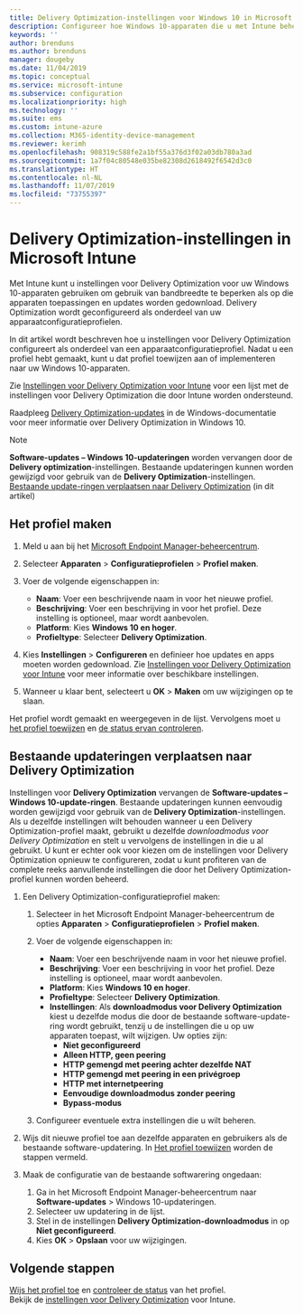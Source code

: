 ```yaml
---
title: Delivery Optimization-instellingen voor Windows 10 in Microsoft Intune - Azure | Microsoft Docs
description: Configureer hoe Windows 10-apparaten die u met Intune beheert, gebruikmaken van Delivery Optimization. Maak in Intune een apparaatconfiguratieprofiel om updates van internet te installeren. Kijk ook hoe u bestaande updateringen kunt vervangen door een Delivery Optimization-profiel.
keywords: ''
author: brenduns
ms.author: brenduns
manager: dougeby
ms.date: 11/04/2019
ms.topic: conceptual
ms.service: microsoft-intune
ms.subservice: configuration
ms.localizationpriority: high
ms.technology: ''
ms.suite: ems
ms.custom: intune-azure
ms.collection: M365-identity-device-management
ms.reviewer: kerimh
ms.openlocfilehash: 908319c588fe2a1bf55a376d3f02a03db780a3ad
ms.sourcegitcommit: 1a7f04c80548e035be82308d2618492f6542d3c0
ms.translationtype: HT
ms.contentlocale: nl-NL
ms.lasthandoff: 11/07/2019
ms.locfileid: "73755397"
---
```

# <a name="delivery-optimization-settings-in-microsoft-intune"></a>Delivery Optimization-instellingen in Microsoft Intune

Met Intune kunt u instellingen voor Delivery Optimization voor uw Windows 10-apparaten gebruiken om gebruik van bandbreedte te beperken als op die apparaten toepassingen en updates worden gedownload. Delivery Optimization wordt geconfigureerd als onderdeel van uw apparaatconfiguratieprofielen.  

In dit artikel wordt beschreven hoe u instellingen voor Delivery Optimization configureert als onderdeel van een apparaatconfiguratieprofiel. Nadat u een profiel hebt gemaakt, kunt u dat profiel toewijzen aan of implementeren naar uw Windows 10-apparaten. 

Zie [Instellingen voor Delivery Optimization voor Intune](../delivery-optimization-settings.md) voor een lijst met de instellingen voor Delivery Optimization die door Intune worden ondersteund.  

Raadpleeg [Delivery Optimization-updates](https://docs.microsoft.com/windows/deployment/update/waas-delivery-optimization) in de Windows-documentatie voor meer informatie over Delivery Optimization in Windows 10.  

> [!NOTE]
> **Software-updates – Windows 10-updateringen** worden vervangen door de **Delivery optimization**-instellingen. Bestaande updateringen kunnen worden gewijzigd voor gebruik van de **Delivery Optimization**-instellingen. [Bestaande update-ringen verplaatsen naar Delivery Optimization](#move-existing-update-rings-to-delivery-optimization) (in dit artikel)

## <a name="create-the-profile"></a>Het profiel maken

1. Meld u aan bij het [Microsoft Endpoint Manager-beheercentrum](https://go.microsoft.com/fwlink/?linkid=2109431).

2. Selecteer **Apparaten** > **Configuratieprofielen** > **Profiel maken**.

3. Voer de volgende eigenschappen in:

    - **Naam**: Voer een beschrijvende naam in voor het nieuwe profiel.
    - **Beschrijving**: Voer een beschrijving in voor het profiel. Deze instelling is optioneel, maar wordt aanbevolen.
    - **Platform**: Kies **Windows 10 en hoger**.
    - **Profieltype**: Selecteer **Delivery Optimization**.

4. Kies **Instellingen** > **Configureren** en definieer hoe updates en apps moeten worden gedownload. Zie [Instellingen voor Delivery Optimization voor Intune](../delivery-optimization-settings.md) voor meer informatie over beschikbare instellingen.

5. Wanneer u klaar bent, selecteert u **OK** > **Maken** om uw wijzigingen op te slaan.

Het profiel wordt gemaakt en weergegeven in de lijst. Vervolgens moet u [het profiel toewijzen](device-profile-assign.md) en [de status ervan controleren](device-profile-monitor.md).

## <a name="move-existing-update-rings-to-delivery-optimization"></a>Bestaande updateringen verplaatsen naar Delivery Optimization

Instellingen voor **Delivery Optimization** vervangen de **Software-updates – Windows 10-update-ringen**. Bestaande updateringen kunnen eenvoudig worden gewijzigd voor gebruik van de **Delivery Optimization**-instellingen. Als u dezelfde instellingen wilt behouden wanneer u een Delivery Optimization-profiel maakt, gebruikt u dezelfde *downloadmodus voor Delivery Optimization* en stelt u vervolgens de instellingen in die u al gebruikt. U kunt er echter ook voor kiezen om de instellingen voor Delivery Optimization opnieuw te configureren, zodat u kunt profiteren van de complete reeks aanvullende instellingen die door het Delivery Optimization-profiel kunnen worden beheerd.

1. Een Delivery Optimization-configuratieprofiel maken:

    1. Selecteer in het Microsoft Endpoint Manager-beheercentrum de opties **Apparaten** > **Configuratieprofielen** > **Profiel maken**.
    2. Voer de volgende eigenschappen in:

        - **Naam**: Voer een beschrijvende naam in voor het nieuwe profiel.
        - **Beschrijving**: Voer een beschrijving in voor het profiel. Deze instelling is optioneel, maar wordt aanbevolen.
        - **Platform**: Kies **Windows 10 en hoger**.
        - **Profieltype**: Selecteer **Delivery Optimization**.
        - **Instellingen**: Als **downloadmodus voor Delivery Optimization** kiest u dezelfde modus die door de bestaande software-update-ring wordt gebruikt, tenzij u de instellingen die u op uw apparaten toepast, wilt wijzigen. Uw opties zijn:
            - **Niet geconfigureerd**
            - **Alleen HTTP, geen peering**
            - **HTTP gemengd met peering achter dezelfde NAT**
            - **HTTP gemengd met peering in een privégroep**
            - **HTTP met internetpeering**
            - **Eenvoudige downloadmodus zonder peering**
            - **Bypass-modus**
    3. Configureer eventuele extra instellingen die u wilt beheren.

2. Wijs dit nieuwe profiel toe aan dezelfde apparaten en gebruikers als de bestaande software-updatering. In [Het profiel toewijzen](device-profile-assign.md) worden de stappen vermeld.

3. Maak de configuratie van de bestaande softwarering ongedaan:
    1. Ga in het Microsoft Endpoint Manager-beheercentrum naar **Software-updates** > Windows 10-updateringen.
    2. Selecteer uw updatering in de lijst.
    3. Stel in de instellingen **Delivery Optimization-downloadmodus** in op **Niet geconfigureerd**.
    4. Kies **OK** > **Opslaan** voor uw wijzigingen.

## <a name="next-steps"></a>Volgende stappen

[Wijs het profiel toe](device-profile-assign.md) en [controleer de status](device-profile-monitor.md) van het profiel.  
Bekijk de [instellingen voor Delivery Optimization](../delivery-optimization-settings.md) voor Intune.
